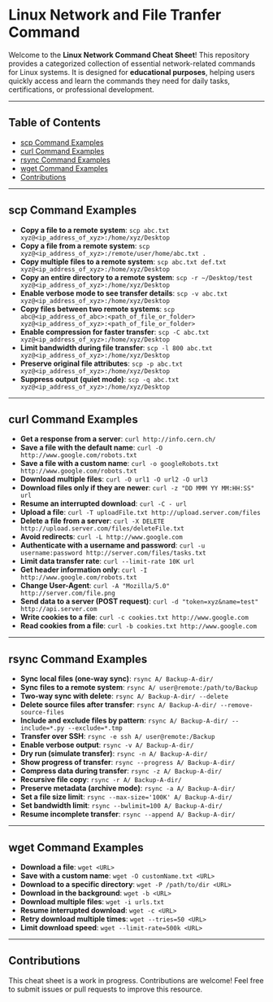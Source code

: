 # Linux Network and File Tranfer Command

Welcome to the **Linux Network Command Cheat Sheet**! This repository provides a categorized collection of essential network-related commands for Linux systems. It is designed for **educational purposes**, helping users quickly access and learn the commands they need for daily tasks, certifications, or professional development.

---

## Table of Contents
- [scp Command Examples](#scp-command-examples)
- [curl Command Examples](#curl-command-examples)
- [rsync Command Examples](#rsync-command-examples)
- [wget Command Examples](#wget-command-examples)
- [Contributions](#contributions)

---

## scp Command Examples
- **Copy a file to a remote system**: `scp abc.txt xyz@<ip_address_of_xyz>:/home/xyz/Desktop`
- **Copy a file from a remote system**: `scp xyz@<ip_address_of_xyz>:/remote/user/home/abc.txt .`
- **Copy multiple files to a remote system**: `scp abc.txt def.txt xyz@<ip_address_of_xyz>:/home/xyz/Desktop`
- **Copy an entire directory to a remote system**: `scp -r ~/Desktop/test xyz@<ip_address_of_xyz>:/home/xyz/Desktop`
- **Enable verbose mode to see transfer details**: `scp -v abc.txt xyz@<ip_address_of_xyz>:/home/xyz/Desktop`
- **Copy files between two remote systems**: `scp abc@<ip_address_of_abc>:<path_of_file_or_folder> xyz@<ip_address_of_xyz>:<path_of_file_or_folder>`
- **Enable compression for faster transfer**: `scp -C abc.txt xyz@<ip_address_of_xyz>:/home/xyz/Desktop`
- **Limit bandwidth during file transfer**: `scp -l 800 abc.txt xyz@<ip_address_of_xyz>:/home/xyz/Desktop`
- **Preserve original file attributes**: `scp -p abc.txt xyz@<ip_address_of_xyz>:/home/xyz/Desktop`
- **Suppress output (quiet mode)**: `scp -q abc.txt xyz@<ip_address_of_xyz>:/home/xyz/Desktop`

---

## curl Command Examples
- **Get a response from a server**: `curl http://info.cern.ch/`
- **Save a file with the default name**: `curl -O http://www.google.com/robots.txt`
- **Save a file with a custom name**: `curl -o googleRobots.txt http://www.google.com/robots.txt`
- **Download multiple files**: `curl -O url1 -O url2 -O url3`
- **Download files only if they are newer**: `curl -z "DD MMM YY MM:HH:SS" url`
- **Resume an interrupted download**: `curl -C - url`
- **Upload a file**: `curl -T uploadFile.txt http://upload.server.com/files`
- **Delete a file from a server**: `curl -X DELETE http://upload.server.com/files/deleteFile.txt`
- **Avoid redirects**: `curl -L http://www.google.com`
- **Authenticate with a username and password**: `curl -u username:password http://server.com/files/tasks.txt`
- **Limit data transfer rate**: `curl --limit-rate 10K url`
- **Get header information only**: `curl -I http://www.google.com/robots.txt`
- **Change User-Agent**: `curl -A "Mozilla/5.0" http://server.com/file.png`
- **Send data to a server (POST request)**: `curl -d "token=xyz&name=test" http://api.server.com`
- **Write cookies to a file**: `curl -c cookies.txt http://www.google.com`
- **Read cookies from a file**: `curl -b cookies.txt http://www.google.com`

---

## rsync Command Examples
- **Sync local files (one-way sync)**: `rsync A/ Backup-A-dir/`
- **Sync files to a remote system**: `rsync A/ user@remote:/path/to/Backup`
- **Two-way sync with delete**: `rsync A/ Backup-A-dir/ --delete`
- **Delete source files after transfer**: `rsync A/ Backup-A-dir/ --remove-source-files`
- **Include and exclude files by pattern**: `rsync A/ Backup-A-dir/ --include=*.py --exclude=*.tmp`
- **Transfer over SSH**: `rsync -e ssh A/ user@remote:/Backup`
- **Enable verbose output**: `rsync -v A/ Backup-A-dir/`
- **Dry run (simulate transfer)**: `rsync -n A/ Backup-A-dir/`
- **Show progress of transfer**: `rsync --progress A/ Backup-A-dir/`
- **Compress data during transfer**: `rsync -z A/ Backup-A-dir/`
- **Recursive file copy**: `rsync -r A/ Backup-A-dir/`
- **Preserve metadata (archive mode)**: `rsync -a A/ Backup-A-dir/`
- **Set a file size limit**: `rsync --max-size='100K' A/ Backup-A-dir/`
- **Set bandwidth limit**: `rsync --bwlimit=100 A/ Backup-A-dir/`
- **Resume incomplete transfer**: `rsync --append A/ Backup-A-dir/`

---

## wget Command Examples
- **Download a file**: `wget <URL>`
- **Save with a custom name**: `wget -O customName.txt <URL>`
- **Download to a specific directory**: `wget -P /path/to/dir <URL>`
- **Download in the background**: `wget -b <URL>`
- **Download multiple files**: `wget -i urls.txt`
- **Resume interrupted download**: `wget -c <URL>`
- **Retry download multiple times**: `wget --tries=50 <URL>`
- **Limit download speed**: `wget --limit-rate=500k <URL>`

---

## Contributions
This cheat sheet is a work in progress. Contributions are welcome! Feel free to submit issues or pull requests to improve this resource.
